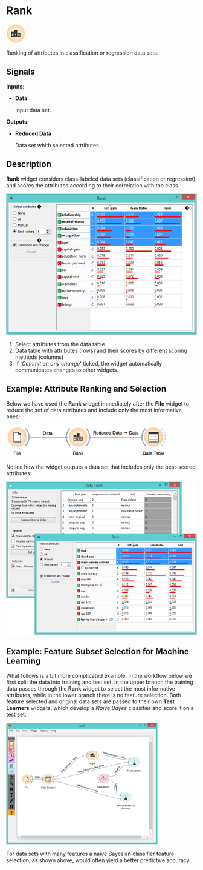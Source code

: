 Rank
====

![image](icons/rank.png)

Ranking of attributes in classification or regression data sets.

Signals
-------

**Inputs**:

- **Data**

  Input data set.

**Outputs**:

- **Reduced Data**

  Data set whith selected attributes.

Description
-----------

**Rank** widget considers class-labeled data sets (classification or
regression) and scores the attributes according to their correlation
with the class.

![image](images/Rank-stamped.png)

1. Select attributes from the data table.
2. Data table with attributes (rows) and their scores by different scoring methods (columns)
3. If '*Commit on any change*' ticked, the widget automatically communicates changes to other widgets.

Example: Attribute Ranking and Selection
----------------------------------------

Below we have used the **Rank** widget immediately after the **File** widget to reduce the set
of data attributes and include only the most informative ones:

![image](images/Rank-Select-Schema.png)

Notice how the widget outputs a data set that includes only the
best-scored attributes:

![image](images/Rank-Select-Widgets.png)

Example: Feature Subset Selection for Machine Learning
------------------------------------------------------

What follows is a bit more complicated example. In the workflow below we
first split the data into training and test set. In the upper branch the
training data passes through the **Rank** widget to select the most
informative attributes, while in the lower branch there is no feature
selection. Both feature selected and original data sets are passed to
their own **Test Learners** widgets, which develop a
*Naive Bayes* classifier and score it on a test set.

<img src="images/Rank-and-Test.png" alt="image" width="400">

For data sets with many features a naive Bayesian classifier feature
selection, as shown above, would often yield a better predictive
accuracy.
